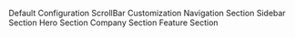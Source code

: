 <!-- Style.css -->

Default Configuration
ScrollBar Customization
Navigation Section
Sidebar Section
Hero Section
Company Section
Feature Section